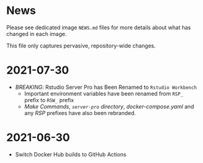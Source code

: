 # News

Please see dedicated image `NEWS.md` files for more details about what has
changed in each image.

This file only captures pervasive, repository-wide changes.

# 2021-07-30

- *BREAKING*: Rstudio Server Pro has Been Renamed to `Rstudio Workbench`
  - Important environment variables have been renamed from `RSP_` prefix to
    `RSW_` prefix
  - *Make Commands*, *`server-pro` directory*, *docker-compose.yaml* and any
    *RSP* prefixes have also been rebranded.

# 2021-06-30

- Switch Docker Hub builds to GitHub Actions
